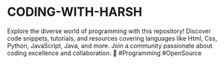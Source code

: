 # CODING-WITH-HARSH
Explore the diverse world of programming with this repository! Discover code snippets, tutorials, and resources covering languages like Html, Css, Python, JavaScript, Java, and more. Join a community passionate about coding excellence and collaboration. 🚀 #Programming #OpenSource

